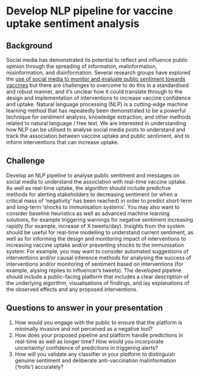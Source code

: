# Develop NLP pipeline for vaccine uptake sentiment analysis

## Background

Social media has demonstrated its potential to reflect and influence public opinion through the spreading of information, malinformation, misinformation, and disinformation. Several research groups have explored the [use of social media to monitor and evaluate public sentiment towards vaccines](https://www.ecdc.europa.eu/en/publications-data/systematic-scoping-review-social-media-monitoring-methods-and-interventions) but there are challenges to overcome to do this in a standardised and robust manner, and it’s unclear how it could translate through to the design and implementation of interventions to increase vaccine confidence and uptake. Natural language processing (NLP) is a cutting-edge machine learning method that has repeatedly been demonstrated to be a powerful technique for sentiment analysis, knowledge extraction, and other methods related to natural language / free text. We are interested in understanding how NLP can be utilised to analyse social media posts to understand and track the association between vaccine uptake and public sentiment, and to inform interventions that can increase uptake.

## Challenge

Develop an NLP pipeline to analyse public sentiment and messages on social media to understand the association with real-time vaccine uptake. As well as real-time uptake, the algorithm should include predictive methods for alerting stakeholders to decreasing sentiment (or when a critical mass of ‘negativity’ has been reached) in order to predict short-term and long-term ‘shocks to immunisation systems’. You may also want to consider baseline heuristics as well as advanced machine learning solutions, for example triggering warnings for negative sentiment increasing rapidly (for example, increase of X tweets/day). Insights from the system should be useful for real-time modelling to understand current sentiment, as well as for informing the design and monitoring impact of interventions to increasing vaccine uptake and/or preventing shocks to the immunisation system. For example, you may want to consider automated suggestions of interventions and/or causal inference methods for analysing the success of interventions and/or monitoring of sentiment based on interventions (for example, alysing replies to influencer’s tweets). The developed pipeline should include a public-facing platform that includes a clear description of the underlying algorithm, visualisations of findings, and lay explanations of the observed effects and any proposed interventions.

## Questions to answer in your presentation

1. How would you engage with the public to ensure that the platform is minimally invasive and not perceived as a negative tool?
2. How does your proposed pipeline and platform handle predictions in real-time as well as longer time? How would you incorporate uncertainty/ confidence of predictions in triggering alerts?
3. How will you validate any classifier in your platform to distinguish genuine sentiment and deliberate anti-vaccination malinformation (‘trolls’) accurately?
   
